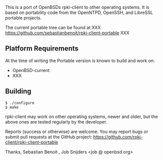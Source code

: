 This is a port of OpenBSDs rpki-client to other operating systems. It
is based on portability code from the OpenNTPD, OpenSSH, and LibreSSL
portable projects.

The current portable tree can be found at
XXX https://github.com/sebastianbenoit/rpki-client-portable XXX

Platform Requirements
---------------------

At the time of writing the Portable version is known to build and work on:

 - OpenBSD-current
 - XXX

Building
--------

    $ ./configure
    $ make

rpki-client may work on other operating systems, newer and older, but the above
ones are tested regularly by the developer.

Reports (success or otherwise) are welcome. You may report bugs or submit pull
requests at the GitHub project: https://github.com/rpki-client/rpki-client-portable

Thanks,
  Sebastian Benoit <benno at openbsd.org>,
  Job Snijders <job @ openbsd.org>
